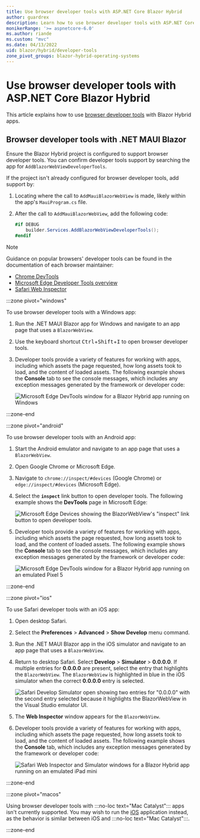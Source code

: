 ```yaml
---
title: Use browser developer tools with ASP.NET Core Blazor Hybrid
author: guardrex
description: Learn how to use browser developer tools with ASP.NET Core Blazor Hybrid apps.
monikerRange: '>= aspnetcore-6.0'
ms.author: riande
ms.custom: "mvc"
ms.date: 04/13/2022
uid: blazor/hybrid/developer-tools
zone_pivot_groups: blazor-hybrid-operating-systems
---
```

# Use browser developer tools with ASP.NET Core Blazor Hybrid

<!-- This topic drops loc for "Mac Catalyst" -->

This article explains how to use [browser developer tools](https://developer.mozilla.org/docs/Glossary/Developer_Tools) with Blazor Hybrid apps.

## Browser developer tools with .NET MAUI Blazor

Ensure the Blazor Hybrid project is configured to support browser developer tools. You can confirm developer tools support by searching the app for `AddBlazorWebViewDeveloperTools`.

If the project isn't already configured for browser developer tools, add support by:

1. Locating where the call to `AddMauiBlazorWebView` is made, likely within the app's `MauiProgram.cs` file.
1. After the call to `AddMauiBlazorWebView`, add the following code:

   ```csharp
   #if DEBUG
       builder.Services.AddBlazorWebViewDeveloperTools();
   #endif
   ```

> [!NOTE]
> Guidance on popular browsers' developer tools can be found in the documentation of each browser maintainer:
>
> * [Chrome DevTools](https://developer.chrome.com/docs/devtools/)
> * [Microsoft Edge Developer Tools overview](/microsoft-edge/devtools-guide-chromium/)
> * [Safari Web Inspector](https://support.apple.com/guide/safari-developer/welcome/mac)

:::zone pivot="windows"

To use browser developer tools with a Windows app:

1. Run the .NET MAUI Blazor app for Windows and navigate to an app page that uses a `BlazorWebView`.
1. Use the keyboard shortcut <kbd>Ctrl</kbd>+<kbd>Shift</kbd>+<kbd>I</kbd> to open browser developer tools.
1. Developer tools provide a variety of features for working with apps, including which assets the page requested, how long assets took to load, and the content of loaded assets. The following example shows the **Console** tab to see the console messages, which includes any exception messages generated by the framework or developer code:

   ![Microsoft Edge DevTools window for a Blazor Hybrid app running on Windows](~/blazor/hybrid/developer-tools/_static/edge2.png)

:::zone-end

:::zone pivot="android"

To use browser developer tools with an Android app:

1. Start the Android emulator and navigate to an app page that uses a `BlazorWebView`.
1. Open Google Chrome or Microsoft Edge.
1. Navigate to `chrome://inspect/#devices` (Google Chrome) or `edge://inspect/#devices` (Microsoft Edge).
1. Select the **`inspect`** link button to open developer tools. The following example shows the **DevTools** page in Microsoft Edge:

   ![Microsoft Edge Devices showing the BlazorWebView's "inspect" link button to open developer tools.](~/blazor/hybrid/developer-tools/_static/android.png)

1. Developer tools provide a variety of features for working with apps, including which assets the page requested, how long assets took to load, and the content of loaded assets. The following example shows the **Console** tab to see the console messages, which includes any exception messages generated by the framework or developer code:

   ![Microsoft Edge DevTools window for a Blazor Hybrid app running on an emulated Pixel 5](~/blazor/hybrid/developer-tools/_static/edge1.png)

:::zone-end

:::zone pivot="ios"

To use Safari developer tools with an iOS app:

1. Open desktop Safari.
1. Select the **Preferences** > **Advanced** > **Show Develop** menu command.
1. Run the .NET MAUI Blazor app in the iOS simulator and navigate to an app page that uses a `BlazorWebView`.
1. Return to desktop Safari. Select **Develop** > **Simulator** > **0.0.0.0**. If multiple entries for **0.0.0.0** are present, select the entry that highlights the `BlazorWebView`. The `BlazorWebView` is highlighted in blue in the iOS simulator when the correct **0.0.0.0** entry is selected.

   ![Safari Develop Simulator open showing two entries for "0.0.0.0" with the second entry selected because it highlights the BlazorWebView in the Visual Studio emulator UI.](~/blazor/hybrid/developer-tools/_static/ios.png)

1. The **Web Inspector** window appears for the `BlazorWebView`.
1. Developer tools provide a variety of features for working with apps, including which assets the page requested, how long assets took to load, and the content of loaded assets. The following example shows the **Console** tab, which includes any exception messages generated by the framework or developer code:

   ![Safari Web Inspector and Simulator windows for a Blazor Hybrid app running on an emulated iPad mini](~/blazor/hybrid/developer-tools/_static/safari1.png)

:::zone-end

:::zone pivot="macos"

Using browser developer tools with :::no-loc text="Mac Catalyst"::: apps isn't currently supported. You may wish to run the [iOS](?pivots=ios) application instead, as the behavior is similar between iOS and :::no-loc text="Mac Catalyst":::.

<!--
To use Safari developer tools with a macOS app:

1. Open desktop Safari.
1. Select the **Preferences** > **Advanced** > **Show Develop** menu command.
1. Run the .NET MAUI Blazor app in the macOS simulator.
1. Return to desktop Safari. Select **Develop** > **Simulator** > **0.0.0.0**. If multiple entries for **0.0.0.0** are present, select the entry that highlights the `BlazorWebView`. The `BlazorWebView` is highlighted in blue in the macOS simulator when the correct **0.0.0.0** entry is selected.
1. The **Web Inspector** window appears for the `BlazorWebView`.
1. Developer tools provide a variety of features for working with apps, including which assets the page requested, how long assets took to load, and the content of loaded assets. The following example shows the **Console** tab, which includes any exception messages generated by the framework or developer code:

   ![Safari Web Inspector for a Blazor Hybrid app](~/blazor/hybrid/developer-tools/_static/safari2.png)

-->

:::zone-end
